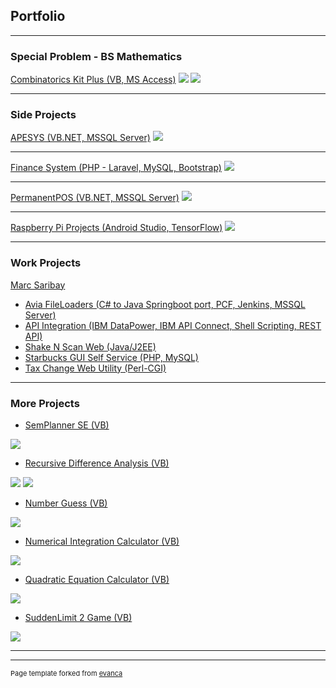 ## Portfolio

---

### Special Problem - BS Mathematics 

[Combinatorics Kit Plus (VB, MS Access)](/pdf/combinatorics_kit_plus.pdf)
<img src="images/combinatorics_tutor.png?raw=true"/>
<img src="images/combinatorics_kit.png?raw=true"/>

---

### Side Projects

[APESYS (VB.NET, MSSQL Server)](/sample_page)
<img src="images/apesys.png?raw=true"/>

---
[Finance System (PHP - Laravel, MySQL, Bootstrap)](http://example.com/)
<img src="images/finance.png?raw=true"/>

---
[PermanentPOS (VB.NET, MSSQL Server)](http://example.com/)
<img src="images/permanent_pos.png?raw=true"/>

---
[Raspberry Pi Projects (Android Studio, TensorFlow)](http://example.com/)
<img src="images/raspberrypi.png?raw=true"/>

---

### Work Projects

<script type="text/javascript" src="https://platform.linkedin.com/badges/js/profile.js" async defer></script>
<div class="LI-profile-badge"  data-version="v1" data-size="large" data-locale="en_US" data-type="horizontal" data-theme="dark" data-vanity="marc-saribay-40057717b"><a class="LI-simple-link" href='https://ph.linkedin.com/in/marc-saribay-40057717b?trk=profile-badge'>Marc Saribay</a></div>

- [Avia FileLoaders (C# to Java Springboot port, PCF, Jenkins, MSSQL Server)](http://example.com/)
- [API Integration (IBM DataPower, IBM API Connect, Shell Scripting, REST API)](http://example.com/)
- [Shake N Scan Web (Java/J2EE)](http://example.com/)
- [Starbucks GUI Self Service (PHP, MySQL)](http://example.com/)
- [Tax Change Web Utility (Perl-CGI)](http://example.com/)

---

### More Projects

- [SemPlanner SE (VB)](http://example.com/)
<img src="images/semplanner_se.png?raw=true"/>

- [Recursive Difference Analysis (VB)](http://example.com/)
<img src="images/recursive_diff.png?raw=true"/>
<img src="images/bifurcation.png?raw=true"/>

- [Number Guess (VB)](http://example.com/)
<img src="images/numguess.png?raw=true"/>

- [Numerical Integration Calculator (VB)](http://example.com/)
<img src="images/num_integration.png?raw=true"/>

- [Quadratic Equation Calculator (VB)](http://example.com/)
<img src="images/quadcalc.png?raw=true"/>

- [SuddenLimit 2 Game (VB)](http://example.com/)
<img src="images/suddenlimit2.png?raw=true"/>

---




---
<p style="font-size:11px">Page template forked from <a href="https://github.com/evanca/quick-portfolio">evanca</a></p>
<!-- Remove above link if you don't want to attibute -->

